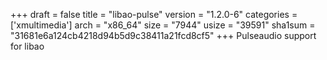+++
draft = false
title = "libao-pulse"
version = "1.2.0-6"
categories = ['xmultimedia']
arch = "x86_64"
size = "7944"
usize = "39591"
sha1sum = "31681e6a124cb4218d94b5d9c38411a21fcd8cf5"
+++
Pulseaudio support for libao